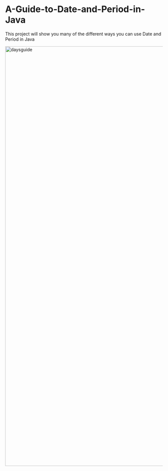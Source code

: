 # A-Guide-to-Date-and-Period-in-Java
This project will show you many of the different ways you can use Date and Period in Java

<img width="1336" alt="daysguide" src="https://user-images.githubusercontent.com/26355832/38754022-7e69a5f4-3f1d-11e8-8ebf-87f355ea6bf1.png">

